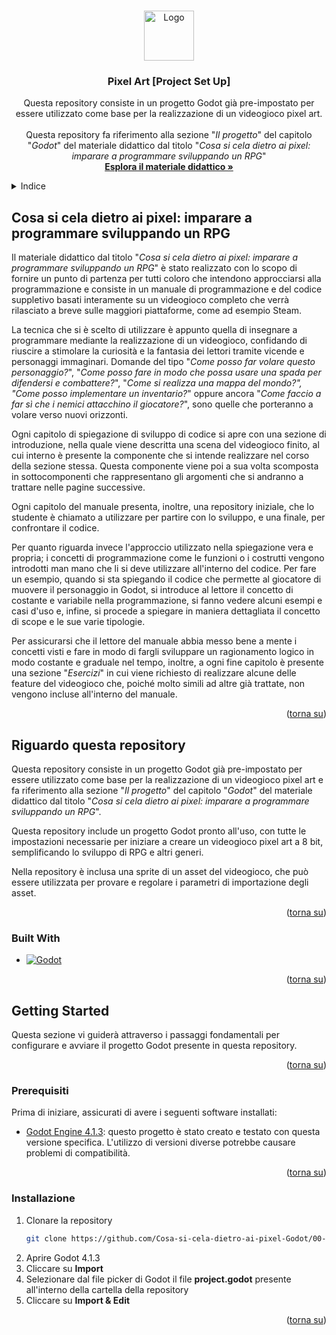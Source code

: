 <a id="readme-top"></a>

<!-- PROJECT LOGO -->
<br />
<div align="center">
  <a href="https://github.com/github_username/repo_name">
    <img src="images/logo.jpg" alt="Logo" width="80" height="80">
  </a>

<h3 align="center">Pixel Art [Project Set Up]</h3>

  <p align="center">
    Questa repository consiste in un progetto Godot già pre-impostato per essere utilizzato come base per la realizzazione di un videogioco pixel art.
    <br />
    <br />
    Questa repository fa riferimento alla sezione "<em>Il progetto</em>" del capitolo "<em>Godot</em>" del materiale didattico dal titolo "<em>Cosa si cela dietro ai pixel: imparare a programmare sviluppando un RPG</em>"
    <br />
    <a href="https://github.com/CarlinoCalogero/cosa-si-cela-dietro-ai-pixel.git"><strong>Esplora il materiale didattico »</strong></a>
  </p>
</div>

<!-- TABLE OF CONTENTS -->
<details>
  <summary>Indice</summary>
  <ol>
    <li>
      <a href="#cosa-si-cela-dietro-ai-pixel-imparare-a-programmare-sviluppando-un-rpg">Cosa si cela dietro ai pixel: imparare a programmare sviluppando un RPG</a>
    </li>
    <li>
      <a href="#riguardo-questa-repository">Riguardo questa repository</a>
      <ul>
        <li><a href="#built-with">Built With</a></li>
      </ul>
    </li>
    <li>
      <a href="#getting-started">Getting Started</a>
      <ul>
        <li><a href="#prerequisiti">Prerequisiti</a></li>
        <li><a href="#installazione">Installazione</a></li>
      </ul>
    </li>
  </ol>
</details>



<!-- ABOUT THE PROJECT -->
## Cosa si cela dietro ai pixel: imparare a programmare sviluppando un RPG
Il materiale didattico dal titolo "*Cosa si cela dietro ai pixel: imparare a programmare sviluppando un RPG*" è stato realizzato con lo scopo di fornire un punto di partenza per tutti coloro che intendono approcciarsi alla programmazione e consiste in un manuale di programmazione e del codice suppletivo basati interamente su un videogioco completo che verrà rilasciato a breve sulle maggiori piattaforme, come ad esempio Steam.

La tecnica che si è scelto di utilizzare è appunto quella di insegnare a programmare mediante la realizzazione di un videogioco, confidando di riuscire a stimolare la curiosità e la fantasia dei lettori tramite vicende e personaggi immaginari. Domande del tipo "*Come posso far volare questo personaggio?*", "*Come posso fare in modo che possa usare una spada per difendersi e combattere?*", "*Come si realizza una mappa del mondo?", "Come posso implementare un inventario?*" oppure ancora "*Come faccio a far sì che i nemici attacchino il giocatore?*", sono quelle che porteranno a volare verso nuovi orizzonti.

Ogni capitolo di spiegazione di sviluppo di codice si apre con una sezione di introduzione, nella quale viene descritta una scena del videogioco finito, al cui interno è presente la componente che si intende realizzare nel corso della sezione stessa. Questa componente viene poi a sua volta scomposta in sottocomponenti che rappresentano gli argomenti che si andranno a trattare nelle pagine successive.

Ogni capitolo del manuale presenta, inoltre, una repository iniziale, che lo studente è chiamato a utilizzare per partire con lo sviluppo, e una finale, per confrontare il codice.

Per quanto riguarda invece l'approccio utilizzato nella spiegazione vera e propria; i concetti di programmazione come le funzioni o i costrutti vengono introdotti man mano che li si deve utilizzare all'interno del codice. Per fare un esempio, quando si sta spiegando il codice che permette al giocatore di muovere il personaggio in Godot, si introduce al lettore il concetto di costante e variabile nella programmazione, si fanno vedere alcuni esempi e casi d'uso e, infine, si procede a spiegare in maniera dettagliata il concetto di scope e le sue varie tipologie.

Per assicurarsi che il lettore del manuale abbia messo bene a mente i concetti visti e fare in modo di fargli sviluppare un ragionamento logico in modo costante e graduale nel tempo, inoltre, a ogni fine capitolo è presente una sezione "*Esercizi*" in cui viene richiesto di realizzare alcune delle feature del videogioco che, poiché molto simili ad altre già trattate, non vengono incluse all'interno del manuale.

<p align="right">(<a href="#readme-top">torna su</a>)</p>

## Riguardo questa repository
Questa repository consiste in un progetto Godot già pre-impostato per essere utilizzato come base per la realizzazione di un videogioco pixel art e fa riferimento alla sezione "*Il progetto*" del capitolo "*Godot*" del materiale didattico dal titolo "*Cosa si cela dietro ai pixel: imparare a programmare sviluppando un RPG*".

Questa repository include un progetto Godot pronto all'uso, con tutte le impostazioni necessarie per iniziare a creare un videogioco pixel art a 8 bit, semplificando lo sviluppo di RPG e altri generi.

Nella repository è inclusa una sprite di un asset del videogioco, che può essere utilizzata per provare e regolare i parametri di importazione degli asset.

<p align="right">(<a href="#readme-top">torna su</a>)</p>

### Built With
* [![Godot][Godot]][Godot-url]

<p align="right">(<a href="#readme-top">torna su</a>)</p>

<!-- GETTING STARTED -->
## Getting Started
Questa sezione vi guiderà attraverso i passaggi fondamentali per configurare e avviare il progetto Godot presente in questa repository.

<p align="right">(<a href="#readme-top">torna su</a>)</p>

### Prerequisiti
Prima di iniziare, assicurati di avere i seguenti software installati:
* [Godot Engine 4.1.3](https://godotengine.org/download/archive/4.1.3-stable/): questo progetto è stato creato e testato con questa versione specifica. L'utilizzo di versioni diverse potrebbe causare problemi di compatibilità.

<p align="right">(<a href="#readme-top">torna su</a>)</p>

### Installazione
1. Clonare la repository
   ```sh
   git clone https://github.com/Cosa-si-cela-dietro-ai-pixel-Godot/00-pixel-art-godot-project-set-up.git
   ```
2. Aprire Godot 4.1.3
3. Cliccare su **Import**
4. Selezionare dal file picker di Godot il file **project.godot** presente all'interno della cartella della repository
5. Cliccare su **Import & Edit**

<p align="right">(<a href="#readme-top">torna su</a>)</p>

<!-- MARKDOWN LINKS & IMAGES -->
<!-- https://www.markdownguide.org/basic-syntax/#reference-style-links -->
[Godot]: https://img.shields.io/badge/Godot%20Engine%204.1.3-20232A?style=for-the-badge&logo=godotengine
[Godot-url]: https://godotengine.org/
